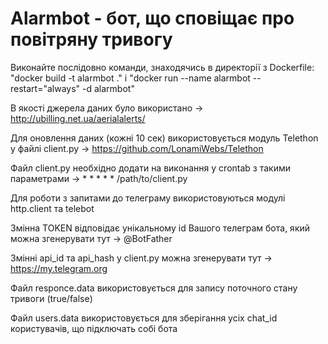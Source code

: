# Alarmbot - бот, що сповіщає про повітряну тривогу

Виконайте послідовно команди, знаходячись в директорії з Dockerfile: "docker build -t alarmbot ." і "docker run --name alarmbot --restart="always" -d alarmbot"

В якості джерела даних було використано -> http://ubilling.net.ua/aerialalerts/

Для оновлення даних (кожні 10 сек) використовується модуль Telethon у файлі client.py -> https://github.com/LonamiWebs/Telethon

Файл client.py необхідно додати на виконання у crontab з такими параметрами -> * * * * * /path/to/client.py

Для роботи з запитами до телеграму використовуються модулі http.client та telebot

Змінна TOKEN відповідає унікальному id Вашого телеграм бота, який можна згенерувати тут -> @BotFather

Змінні api_id та api_hash у client.py можна згенерувати тут -> https://my.telegram.org

Файл responce.data використовується для запису поточного стану тривоги (true/false)

Файл users.data використовується для зберігання усіх chat_id користувачів, що підключать собі бота
